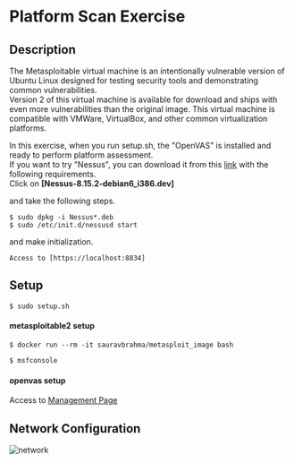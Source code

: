# Platform Scan Exercise

## Description

The Metasploitable virtual machine is an intentionally vulnerable version of Ubuntu Linux designed for testing security tools and demonstrating common vulnerabilities.  
Version 2 of this virtual machine is available for download and ships with even more vulnerabilities than the original image. This virtual machine is compatible with VMWare, VirtualBox, and other common virtualization platforms.  

In this exercise, when you run setup.sh, the "OpenVAS" is installed and ready to perform platform assessment.  
If you want to try "Nessus",  you can download it from this [link](https://www.tenable.com/downloads/nessus?loginAttempted=true) with the following requirements.  
Click on **[Nessus-8.15.2-debian6_i386.dev]**  

and take the following steps.  
```
$ sudo dpkg -i Nessus*.deb
$ sudo /etc/init.d/nessusd start
```
and make initialization.
```
Access to [https://localhost:8834]
```

## Setup

`$ sudo setup.sh`

#### metasploitable2 setup

`$ docker run --rm -it sauravbrahma/metasploit_image bash`

`$ msfconsole`

#### openvas setup

Access to [Management Page](https://127.0.0.1:9392/login/login.html)

<!--
- Install
   1.Clone this script to your VM (Ubuntu 20.04).
   2.Open Terminal and input ```chmod 777 allrun.sh``` to set the permission of this file.
   3.Use```./allrun.sh```to install docker with metasploitable2
   1. When the installation is over, use```docker run ~~rm -it sauravbrahma/metasploit_image bash``` to run the metasploitable.
   2. When you login to the metasploitable, input ```msfconsole```as the final step.
-->

## Network Configuration

![network]()